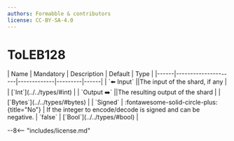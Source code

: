 ```yaml
---
authors: Formabble & contributors
license: CC-BY-SA-4.0
---
```



# ToLEB128

<div class="sh-parameters" markdown="1">
| Name | Mandatory | Description | Default | Type |
|------|---------------------|-------------|---------|------|
| `⬅️ Input` ||The input of the shard, if any | | [`Int`](../../types/#int) |
| `Output ➡️` ||The resulting output of the shard | | [`Bytes`](../../types/#bytes) |
| `Signed` | :fontawesome-solid-circle-plus:{title="No"}  | If the integer to encode/decode is signed and can be negative. | `false` | [`Bool`](../../types/#bool) |

</div>



--8<-- "includes/license.md"

